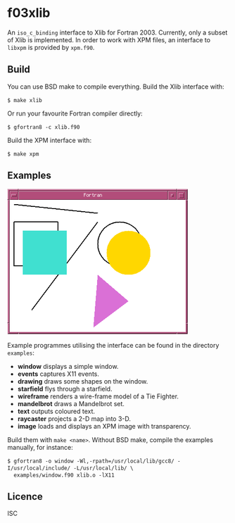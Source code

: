 # f03xlib
An `iso_c_binding` interface to Xlib for Fortran 2003. Currently, only a subset
of Xlib is implemented. In order to work with XPM files, an interface to
`libxpm` is provided by `xpm.f90`.

## Build
You can use BSD make to compile everything. Build the Xlib interface with:
```
$ make xlib
```
Or run your favourite Fortran compiler directly:
```
$ gfortran8 -c xlib.f90
```

Build the XPM interface with:
```
$ make xpm
```

## Examples
![Screen Shot](screenshot.png)

Example programmes utilising the interface can be found in the directory `examples`:

* **window** displays a simple window.
* **events** captures X11 events.
* **drawing** draws some shapes on the window.
* **starfield** flys through a starfield.
* **wireframe** renders a wire-frame model of a Tie Fighter.
* **mandelbrot** draws a Mandelbrot set.
* **text** outputs coloured text.
* **raycaster** projects a 2-D map into 3-D.
* **image** loads and displays an XPM image with transparency.

Build them with `make <name>`. Without BSD make, compile the examples manually,
for instance:
```
$ gfortran8 -o window -Wl,-rpath=/usr/local/lib/gcc8/ -I/usr/local/include/ -L/usr/local/lib/ \
  examples/window.f90 xlib.o -lX11
```

## Licence
ISC
